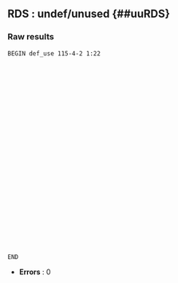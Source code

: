 ## RDS : undef/unused {##uuRDS}
### Raw results


~~~
BEGIN def_use 115-4-2 1:22




























END
~~~

* **Errors** : 0

